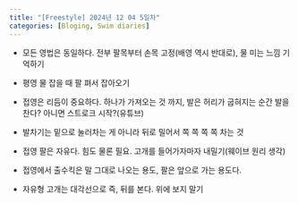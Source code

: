 ```yaml
---
title: "[Freestyle] 2024년 12 04 5일차"
categories: [Bloging, Swim diaries]
---
```


- 모든 영법은 동일하다. 전부 팔목부터 손목 고정(배영 역시 반대로), 물 미는 느낌 기억하기

- 평영 물 잡을 때 팔 펴서 잡아오기

- 접영은 리듬이 중요하다. 하나가 가져오는 것 까지, 발은 허리가 굽혀지는 순간 발을 찬다? 아니면 스트로크 시작?(유튜브)

- 발차기는 밑으로 눌러차는 게 아니라 뒤로 밀어서 쪽 쪽 쪽 쪽 차는 것

- 접영 팔은 자유다. 힘도 물론 필요. 고개를 들어가자마자 내밀기(웨이브 원리 생각)

- 접영에서 출수킥은 말 그대로 나오는 용도, 팔은 앞으로 가는 용도다.

- 자유형 고개는 대각선으로 즉, 뒤를 본다. 위에 보지 말기 